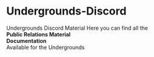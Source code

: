 # Undergrounds-Discord
Undergrounds Discord Material
Here you can find all the       
**Public Relations Material**      
**Documentation**    
Available for the Undergrounds

